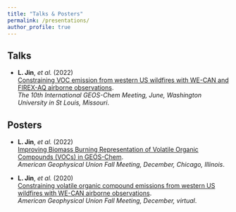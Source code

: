 ```yaml
---
title: "Talks & Posters"
permalink: /presentations/
author_profile: true
---
```


## Talks
- **L. Jin**, *et al.* (2022) <br>
  [Constraining VOC emission from western US wildfires with WE-CAN and FIREX-AQ airborne observations](https://jinlx.github.io/files/IGC10_JIN.pdf). <br>
  *The 10th International GEOS-Chem Meeting, June, Washington University in St Louis, Missouri*.
  
## Posters
- **L. Jin**, *et al.* (2022) <br>
  [Improving Biomass Burning Representation of Volatile Organic Compounds (VOCs) in GEOS-Chem](https://agu.confex.com/agu/fm22/meetingapp.cgi/Paper/1094204). <br>
  *American Geophysical Union Fall Meeting, December, Chicago, Illinois*.

- **L. Jin**, *et al.* (2020) <br>
  [Constraining volatile organic compound emissions from western US wildfires with WE-CAN airborne observations](https://agu.confex.com/agu/fm20/meetingapp.cgi/Paper/765397). <br>
  *American Geophysical Union Fall Meeting, December, virtual*.
